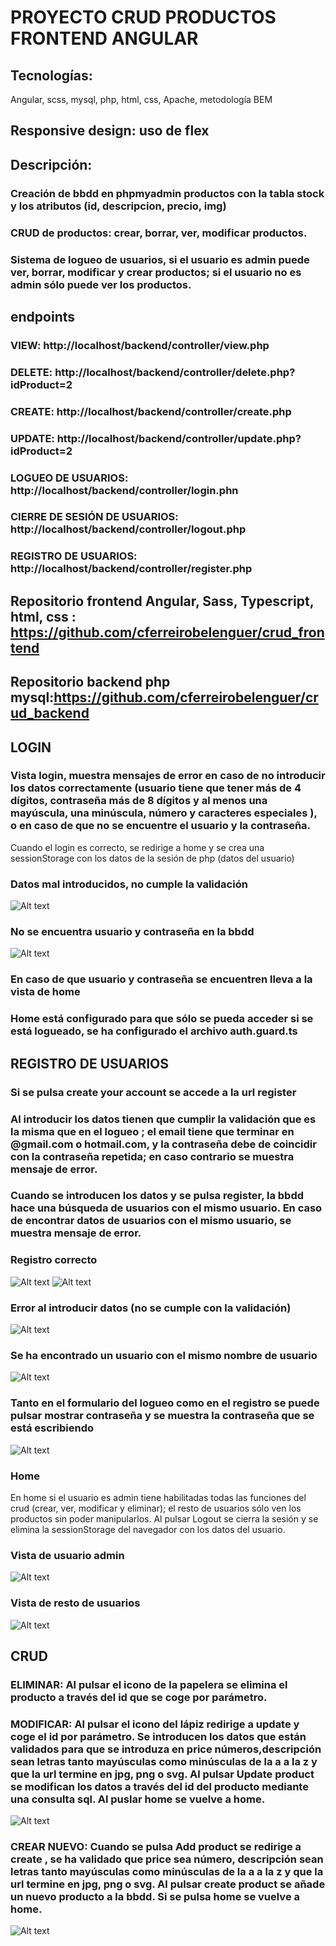 # PROYECTO CRUD PRODUCTOS FRONTEND ANGULAR

## Tecnologías:
Angular, scss, mysql, php, html, css, Apache, metodología BEM

## Responsive design: uso de flex 

## Descripción:
### Creación de bbdd en phpmyadmin productos con la tabla stock y los atributos (id, descripcion, precio, img)
### CRUD de productos: crear, borrar, ver, modificar productos.
### Sistema de logueo de usuarios, si el usuario es admin puede ver, borrar, modificar y crear productos; si el usuario no es admin sólo puede ver los productos.

## endpoints
### VIEW: http://localhost/backend/controller/view.php
### DELETE: http://localhost/backend/controller/delete.php?idProduct=2
### CREATE: http://localhost/backend/controller/create.php
### UPDATE: http://localhost/backend/controller/update.php?idProduct=2
### LOGUEO DE USUARIOS:  http://localhost/backend/controller/login.phn
### CIERRE DE SESIÓN DE USUARIOS:  http://localhost/backend/controller/logout.php
### REGISTRO DE USUARIOS:  http://localhost/backend/controller/register.php

## Repositorio frontend Angular, Sass, Typescript, html, css : https://github.com/cferreirobelenguer/crud_frontend
## Repositorio backend php mysql:https://github.com/cferreirobelenguer/crud_backend

## LOGIN
### Vista login, muestra mensajes de error en caso de no introducir los datos correctamente (usuario tiene que tener más de 4 dígitos, contraseña más de 8 dígitos y al menos una mayúscula, una minúscula, número y caracteres especiales ), o en caso de que no se encuentre el usuario y la contraseña.
Cuando el login es correcto, se redirige a home y se crea una sessionStorage con los datos de la sesión de php (datos del usuario)
### Datos mal introducidos, no cumple la validación
![Alt text](image.png)
### No se encuentra usuario y contraseña en la bbdd
![Alt text](image-1.png)

### En caso de que usuario y contraseña se encuentren lleva a la vista de home
### Home está configurado para que sólo se pueda acceder si se está logueado, se ha configurado el archivo auth.guard.ts

## REGISTRO DE USUARIOS
### Si se pulsa create your account se accede a la url register
### Al introducir los datos tienen que cumplir la validación que es la misma que en el logueo ; el email tiene que terminar en @gmail.com o hotmail.com, y la contraseña debe de coincidir con la contraseña repetida; en caso contrario se muestra mensaje de error.
### Cuando se introducen los datos y se pulsa register, la bbdd hace una búsqueda de usuarios con el mismo usuario. En caso de encontrar datos de usuarios con el mismo usuario, se muestra mensaje de error.

### Registro correcto
![Alt text](image-2.png)
![Alt text](image-3.png)
### Error al introducir datos (no se cumple con la validación)
![Alt text](image-5.png)
### Se ha encontrado un usuario con el mismo nombre de usuario
![Alt text](image-4.png)

### Tanto en el formulario del logueo como en el registro se puede pulsar mostrar contraseña y se muestra la contraseña que se está escribiendo
![Alt text](image-6.png)

### Home
En home si el usuario es admin tiene habilitadas todas las funciones del crud (crear, ver, modificar y eliminar); el resto de usuarios sólo ven los productos sin poder manipularlos. Al pulsar Logout se cierra la sesión y se elimina la sessionStorage del navegador con los datos del usuario.

### Vista de usuario admin
![Alt text](image-7.png)
### Vista de resto de usuarios
![Alt text](image-8.png)

## CRUD

### ELIMINAR: Al pulsar el icono de la papelera se elimina el producto a través del id que se coge por parámetro.
### MODIFICAR: Al pulsar el icono del lápiz redirige a update y coge el id por parámetro. Se introducen los datos que están validados para que se introduza en price números,descripción sean letras tanto mayúsculas como minúsculas de la a a la z y que la url termine en jpg, png o svg. Al pulsar Update product se modifican los datos a través del id del producto mediante una consulta sql. Al puslar home se vuelve a home.
![Alt text](image-9.png)
### CREAR NUEVO: Cuando se pulsa Add product se redirige a create , se ha validado que price sea número, descripción sean letras tanto mayúsculas como minúsculas de la a a la z y que la url termine en jpg, png o svg. Al pulsar create product se añade un nuevo producto a la bbdd. Si se pulsa home se vuelve a home.
![Alt text](image-10.png)


